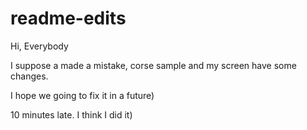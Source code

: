 # readme-edits

Hi, Everybody

I suppose a made a mistake, corse sample and my screen have some changes.

I hope we going to fix it in a future)


10 minutes late.
I think I did it)
